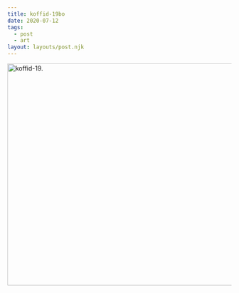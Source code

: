 ```yaml
---
title: koffid-19bo
date: 2020-07-12
tags:
  - post
  - art
layout: layouts/post.njk
---
```

<a href="/img/koffid-19/k19.png" target="_blank">
<img src="/img/koffid-19/koffid19.png" alt="koffid-19." style="width:810px;height:498px;">
</a>
